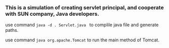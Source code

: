 ### This is a simulation of creating servlet principal, and cooperate with SUN company, Java developers.


use command 
`java -d . Servlet.java `
to complile java file and generate paths.


use command 
`java org.apache.Tomcat`
to run the main method of Tomcat.
